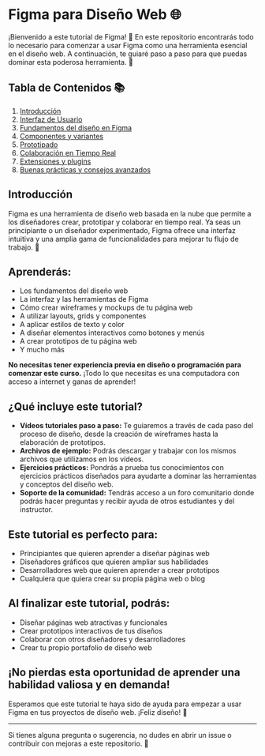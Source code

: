 # Figma para Diseño Web 🌐

¡Bienvenido a este tutorial de Figma! 🎨 En este repositorio encontrarás todo lo necesario para comenzar a usar Figma como una herramienta esencial en el diseño web. A continuación, te guiaré paso a paso para que puedas dominar esta poderosa herramienta. 🚀

## Tabla de Contenidos 📚

1. [Introducción](https://www.notion.so/Introducci-n-63791ab36a4241cc97172442347548a9?pvs=4)
2. [Interfaz de Usuario](#interfaz-de-usuario)
3. [Fundamentos del diseño en Figma](#)
4. [Componentes y variantes](#)
5. [Prototipado](#prototipado)
6. [Colaboración en Tiempo Real](#colaboración-en-tiempo-real)
7. [Extensiones y plugins](#)
8. [Buenas prácticas y consejos avanzados](#)

## Introducción

Figma es una herramienta de diseño web basada en la nube que permite a los diseñadores crear, prototipar y colaborar en tiempo real. Ya seas un principiante o un diseñador experimentado, Figma ofrece una interfaz intuitiva y una amplia gama de funcionalidades para mejorar tu flujo de trabajo. 🌟

## Aprenderás:

* Los fundamentos del diseño web
* La interfaz y las herramientas de Figma
* Cómo crear wireframes y mockups de tu página web
* A utilizar layouts, grids y componentes
* A aplicar estilos de texto y color
* A diseñar elementos interactivos como botones y menús
* A crear prototipos de tu página web
* Y mucho más

**No necesitas tener experiencia previa en diseño o programación para comenzar este curso.** ¡Todo lo que necesitas es una computadora con acceso a internet y ganas de aprender!

## ¿Qué incluye este tutorial?

* **Vídeos tutoriales paso a paso:** Te guiaremos a través de cada paso del proceso de diseño, desde la creación de wireframes hasta la elaboración de prototipos.
* **Archivos de ejemplo:** Podrás descargar y trabajar con los mismos archivos que utilizamos en los vídeos.
* **Ejercicios prácticos:** Pondrás a prueba tus conocimientos con ejercicios prácticos diseñados para ayudarte a dominar las herramientas y conceptos del diseño web.
* **Soporte de la comunidad:** Tendrás acceso a un foro comunitario donde podrás hacer preguntas y recibir ayuda de otros estudiantes y del instructor.

## Este tutorial es perfecto para:

* Principiantes que quieren aprender a diseñar páginas web
* Diseñadores gráficos que quieren ampliar sus habilidades
* Desarrolladores web que quieren aprender a crear prototipos
* Cualquiera que quiera crear su propia página web o blog

## Al finalizar este tutorial, podrás:

* Diseñar páginas web atractivas y funcionales
* Crear prototipos interactivos de tus diseños
* Colaborar con otros diseñadores y desarrolladores
* Crear tu propio portafolio de diseño web

## ¡No pierdas esta oportunidad de aprender una habilidad valiosa y en demanda!

Esperamos que este tutorial te haya sido de ayuda para empezar a usar Figma en tus proyectos de diseño web. ¡Feliz diseño! 🎉

---

Si tienes alguna pregunta o sugerencia, no dudes en abrir un issue o contribuir con mejoras a este repositorio. 🚀
